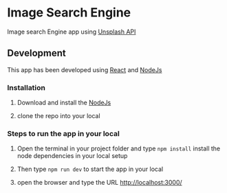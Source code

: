 # Image Search Engine

Image search Engine app using [Unsplash API](https://unsplash.com/developers)


## Development

This app has been developed using [React](https://reactjs.org/) and [NodeJs](https://nodejs.org/en/)


### Installation
1) Download and install the [NodeJs](https://nodejs.org/en/)

2) clone the repo into your local

### Steps to run the app in your local

1) Open the terminal in your project folder and type `npm install` install the node dependencies in your local setup

2) Then type `npm run dev` to start the app in your local

3) open the browser and type the URL [http://localhost:3000/](http://localhost:3000/)